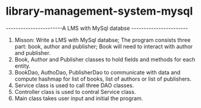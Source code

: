 # library-management-system-mysql

-----------------------A LMS with MySql databse -----------------------

1. Misson: Write a LMS with MySql databse; The program consists three part: book, author and publisher; Book will need to interact with author and publisher.
2. Book, Author and Publisher classes to hold fields and methods for each entity.
3. BookDao, AuthoDao, PublisherDao to communicate with data and compute hashmap for list of books, list of authors or list of publishers.
4. Service class is used to call three DAO classes.
5. Controller class is used to contral Service class.
6. Main class takes user input and initial the program.
